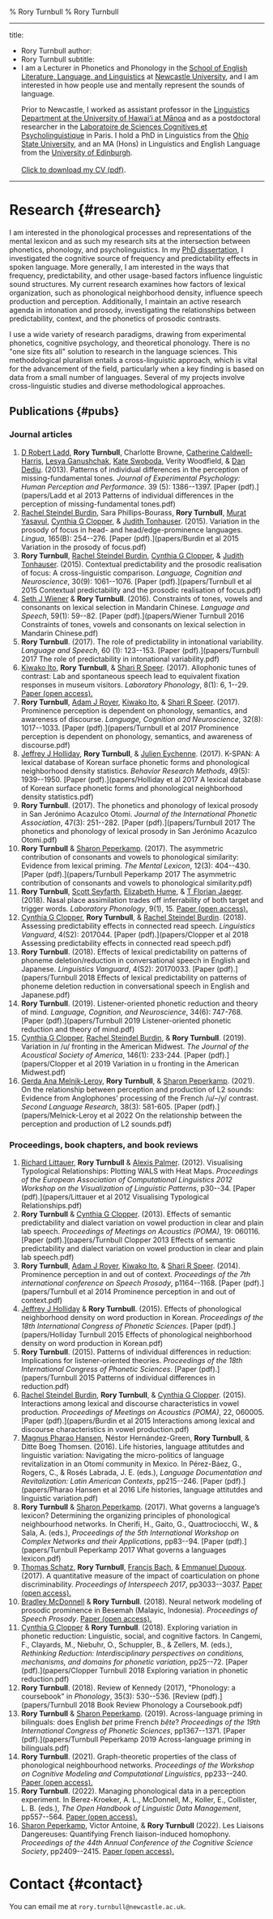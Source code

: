 % Rory Turnbull
% Rory Turnbull

---
title:
- Rory Turnbull
author:
- Rory Turnbull
subtitle:
- I am a Lecturer in Phonetics and Phonology in the [School of English Literature, Language, and Linguistics](https://www.ncl.ac.uk/elll/about/) at [Newcastle University](https://www.ncl.ac.uk/), and I am interested in how people use and mentally represent the sounds of language.</p><p>Prior to Newcastle, I worked as assistant professor in the [Linguistics Department at the University of Hawai‘i at Mānoa](http://ling.hawaii.edu/) and as a postdoctoral researcher in the [Laboratoire de Sciences Cognitives et Psycholinguistique](http://www.lscp.net) in Paris. I hold a PhD in Linguistics from the [Ohio State University](http://linguistics.osu.edu), and an MA (Hons) in Linguistics and English Language from the [University of Edinburgh](http://www.lel.ed.ac.uk). <br /><br />[Click to download my CV (pdf)](turnbull.CV.pdf).
---

# Research {#research}
I am interested in the phonological processes and representations of the mental lexicon and as such my research sits at the intersection between phonetics, phonology, and psycholinguistics. In my [PhD dissertation](http://rave.ohiolink.edu/etdc/view?acc_num=osu1429796768), I investigated the cognitive source of frequency and predictability effects in spoken language. More generally, I am interested in the ways that frequency, predictability, and other usage-based factors influence linguistic sound structures. My current research examines how factors of lexical organization, such as phonological neighborhood density, influence speech production and perception. Additionally, I maintain an active research agenda in intonation and prosody, investigating the relationships between predictability, context, and the phonetics of prosodic contrasts.

I use a wide variety of research paradigms, drawing from experimental phonetics, cognitive psychology, and theoretical phonology. There is no "one size fits all" solution to research in the language sciences. This methodological pluralism entails a cross-linguistic approach, which is vital for the advancement of the field, particularly when a key finding is based on data from a small number of languages. Several of my projects involve cross-linguistic studies and diverse methodological approaches.

## Publications {#pubs}

### Journal articles
1. [D Robert Ladd](http://www.lel.ed.ac.uk/~bob/), **Rory Turnbull**, Charlotte Browne, [Catherine Caldwell-Harris](http://www.bu.edu/psych/charris/), [Lesya Ganushchak](http://www.socialsciences.leiden.edu/psychology/organisation/staff/ganushchak.html), [Kate Swoboda](https://sites.google.com/site/katedswoboda/home), Verity Woodfield, & [Dan Dediu](http://www.mpi.nl/people/dediu-dan). (2013). Patterns of individual differences in the perception of missing-fundamental tones. *Journal of Experimental Psychology: Human Perception and Performance*. 39 (5): 1386--1397. [Paper (pdf).](papers/Ladd et al 2013 Patterns of individual differences in the perception of missing-fundamental tones.pdf)
2. [Rachel Steindel Burdin](https://cola.unh.edu/faculty-member/rachel-burdin), Sara Phillips-Bourass, **Rory Turnbull**, [Murat Yasavul](http://www.ling.ohio-state.edu/~murat/), [Cynthia G Clopper](https://www.asc.ohio-state.edu/clopper.1/), & [Judith Tonhauser](http://www.ling.ohio-state.edu/~judith/). (2015). Variation in the prosody of focus in head- and head/edge-prominence languages. *Lingua*, 165(B): 254--276. [Paper (pdf).](papers/Burdin et al 2015 Variation in the prosody of focus.pdf)
3. **Rory Turnbull**, [Rachel Steindel Burdin](https://cola.unh.edu/faculty-member/rachel-burdin), [Cynthia G Clopper](https://www.asc.ohio-state.edu/clopper.1/), & [Judith Tonhauser](http://www.ling.ohio-state.edu/~judith/). (2015). Contextual predictability and the prosodic realisation of focus: A cross-linguistic comparison. *Language, Cognition and Neuroscience*, 30(9): 1061--1076. [Paper (pdf).](papers/Turnbull et al 2015 Contextual predictability and the prosodic realisation of focus.pdf)
4. [Seth J Wiener](http://www.andrew.cmu.edu/user/swiener/) & **Rory Turnbull**. (2016). Constraints of tones, vowels and consonants on lexical selection in Mandarin Chinese. *Language and Speech*, 59(1): 59--82. [Paper (pdf).](papers/Wiener Turnbull 2016 Constraints of tones, vowels and consonants on lexical selection in Mandarin Chinese.pdf)
5. **Rory Turnbull**. (2017). The role of predictability in intonational variability. *Language and Speech*, 60 (1): 123--153. [Paper (pdf).](papers/Turnbull 2017 The role of predictability in intonational variability.pdf)
6. [Kiwako Ito](https://www.asc.ohio-state.edu/ito.19/), **Rory Turnbull**, & [Shari R Speer](https://linguistics.osu.edu/people/speer.21). (2017). Allophonic tunes of contrast: Lab and spontaneous speech lead to equivalent fixation responses in museum visitors. *Laboratory Phonology*, 8(1): 6, 1--29. [Paper (open access).](http://doi.org/10.5334/labphon.86)
7. **Rory Turnbull**, [Adam J Royer](https://www.linkedin.com/in/adamroyer), [Kiwako Ito](https://www.newcastle.edu.au/profile/kiwako-ito), & [Shari R Speer](https://linguistics.osu.edu/people/speer.21). (2017). Prominence perception is dependent on phonology, semantics, and awareness of discourse. *Language, Cognition and Neuroscience*, 32(8): 1017--1033. [Paper (pdf).](papers/Turnbull et al 2017 Prominence perception is dependent on phonology, semantics, and awareness of discourse.pdf)
8. [Jeffrey J Holliday](https://jjholliday.github.io/), **Rory Turnbull**, & [Julien Eychenne](http://julieneychenne.info/). (2017). K-SPAN: A lexical database of Korean surface phonetic forms and phonological neighborhood density statistics. *Behavior Research Methods*, 49(5): 1939--1950. [Paper (pdf).](papers/Holliday et al 2017 A lexical database of Korean surface phonetic forms and phonological neighborhood density statistics.pdf)
9. **Rory Turnbull**. (2017). The phonetics and phonology of lexical prosody in San Jerónimo Acazulco Otomi. *Journal of the International Phonetic Association*, 47(3): 251--282. [Paper (pdf).](papers/Turnbull 2017 The phonetics and phonology of lexical prosody in San Jerónimo Acazulco Otomi.pdf)
10. **Rory Turnbull** & [Sharon Peperkamp](http://www.lscp.net/persons/peperkamp/). (2017). The asymmetric contribution of consonants and vowels to phonological similarity: Evidence from lexical priming. *The Mental Lexicon*, 12(3): 404--430. [Paper (pdf).](papers/Turnbull Peperkamp 2017 The asymmetric contribution of consonants and vowels to phonological similarity.pdf)
11. **Rory Turnbull**, [Scott Seyfarth](http://www.scottseyfarth.com/), [Elizabeth Hume](https://oaa.osu.edu/hume-beth), & [T Florian Jaeger](http://www2.bcs.rochester.edu/sites/fjaeger/). (2018). Nasal place assimilation trades off inferrability of both target and trigger words. *Laboratory Phonology*, 9(1), 15. [Paper (open access).](https://www.journal-labphon.org/articles/10.5334/labphon.119/)
12. [Cynthia G Clopper](https://www.asc.ohio-state.edu/clopper.1/), **Rory Turnbull**, & [Rachel Steindel Burdin](https://cola.unh.edu/faculty-member/rachel-burdin). (2018). Assessing predictability effects in connected read speech. *Linguistics Vanguard*, 4(S2): 2017044. [Paper (pdf).](papers/Clopper et al 2018 Assessing predictability effects in connected read speech.pdf)
13. **Rory Turnbull**. (2018). Effects of lexical predictability on patterns of phoneme deletion/reduction in conversational speech in English and Japanese. *Linguistics Vanguard*, 4(S2): 20170033. [Paper (pdf).](papers/Turnbull 2018 Effects of lexical predictability on patterns of phoneme deletion reduction in conversational speech in English and Japanese.pdf)
14. **Rory Turnbull**. (2019). Listener-oriented phonetic reduction and theory of mind. *Language, Cognition, and Neuroscience*, 34(6): 747-768. [Paper (pdf).](papers/Turnbull 2019 Listener-oriented phonetic reduction and theory of mind.pdf)
15. [Cynthia G Clopper](https://www.asc.ohio-state.edu/clopper.1/), [Rachel Steindel Burdin](https://cola.unh.edu/faculty-member/rachel-burdin), & **Rory Turnbull**. (2019). Variation in /u/ fronting in the American Midwest. *The Journal of the Acoustical Society of America*, 146(1): 233-244. [Paper (pdf).](papers/Clopper et al 2019 Variation in u fronting in the American Midwest.pdf)
16. [Gerda Ana Melnik-Leroy](https://www.mii.lt/en/structure/staff/1231-melnik-gerda-ana-en-gb), **Rory Turnbull**, & [Sharon Peperkamp](http://www.lscp.net/persons/peperkamp/). (2021). On the relationship between perception and production of L2 sounds: Evidence from Anglophones’ processing of the French /u/–/y/ contrast. *Second Language Research*, 38(3): 581-605. [Paper (pdf).](papers/Melnick-Leroy et al 2022 On the relationship between the perception and production of L2 sounds.pdf)




### Proceedings, book chapters, and book reviews
1. [Richard Littauer](http://burntfen.com/), **Rory Turnbull** & [Alexis Palmer](https://alexispalmer.github.io/). (2012). Visualising Typological Relationships: Plotting WALS with Heat Maps. *Proceedings of the European Association of Computational Linguistics 2012 Workshop on the Visualization of Linguistic Patterns*, p30--34. [Paper (pdf).](papers/Littauer et al 2012 Visualising Typological Relationships.pdf)
2. **Rory Turnbull** & [Cynthia G Clopper](https://www.asc.ohio-state.edu/clopper.1/). (2013). Effects of semantic predictability and dialect variation on vowel production in clear and plain lab speech. *Proceedings of Meetings on Acoustics (POMA)*, 19: 060116. [Paper (pdf).](papers/Turnbull Clopper 2013 Effects of semantic predictability and dialect variation on vowel production in clear and plain lab speech.pdf)
3. **Rory Turnbull**, [Adam J Royer](https://www.linkedin.com/in/adamroyer), [Kiwako Ito](https://www.newcastle.edu.au/profile/kiwako-ito), & [Shari R Speer](https://linguistics.osu.edu/people/speer.21). (2014). Prominence perception in and out of context. *Proceedings of the 7th international conference on Speech Prosody*, p1164--1168. [Paper (pdf).](papers/Turnbull et al 2014 Prominence perception in and out of context.pdf)
4. [Jeffrey J Holliday](https://jjholliday.github.io/) & **Rory Turnbull**. (2015). Effects of phonological neighborhood density on word production in Korean. *Proceedings of the 18th International Congress of Phonetic Sciences*. [Paper (pdf).](papers/Holliday Turnbull 2015 Effects of phonological neighborhood density on word production in Korean.pdf)
5. **Rory Turnbull**. (2015). Patterns of individual differences in reduction: Implications for listener-oriented theories. *Proceedings of the 18th International Congress of Phonetic Sciences*. [Paper (pdf).](papers/Turnbull 2015 Patterns of individual differences in reduction.pdf)
6. [Rachel Steindel Burdin](https://cola.unh.edu/faculty-member/rachel-burdin), **Rory Turnbull**, & [Cynthia G Clopper](https://www.asc.ohio-state.edu/clopper.1/). (2015). Interactions among lexical and discourse characteristics in vowel production. *Proceedings of Meetings on Acoustics (POMA)*, 22, 060005. [Paper (pdf).](papers/Burdin et al 2015 Interactions among lexical and discourse characteristics in vowel production.pdf)
7. [Magnus Pharao Hansen](https://magnuspharao.wordpress.com/), Néstor Hernández-Green, **Rory Turnbull**, & Ditte Boeg Thomsen. (2016). Life histories, language attitutdes and linguistic variation: Navigating the micro-politics of language revitalization in an Otomí community in Mexico. In Pérez-Báez, G., Rogers, C., & Rosés Labrada, J. E. (eds.), *Language Documentation and Revitalization: Latin American Contexts*, pp215--246. [Paper (pdf).](papers/Pharao Hansen et al 2016 Life histories, language attitutdes and linguistic variation.pdf)
8. **Rory Turnbull** & [Sharon Peperkamp](http://www.lscp.net/persons/peperkamp/). (2017). What governs a language’s lexicon? Determining the organizing principles of phonological neighbourhood networks. In Cherifi, H., Gaito, G., Quattrociocchi, W., & Sala, A. (eds.), *Proceedings of the 5th International Workshop on Complex Networks and their Applications*, pp83--94. [Paper (pdf).](papers/Turnbull Peperkamp 2017 What governs a languages lexicon.pdf)
9. [Thomas Schatz](http://thomas.schatz.cogserver.net), **Rory Turnbull**, [Francis Bach](http://www.di.ens.fr/~fbach), & [Emmanuel Dupoux](http://www.lscp.net/persons/dupoux). (2017). A quantitative measure of the impact of coarticulation on phone discriminability. *Proceedings of Interspeech 2017*, pp3033--3037. [Paper (open access).](https://www.isca-speech.org/archive/Interspeech_2017/abstracts/1306.html)
10. [Bradley McDonnell](https://www.bradleymcdonnell.com/) & **Rory Turnbull**. (2018). Neural network modeling of prosodic prominence in Besemah (Malayic, Indonesia). *Proceedings of Speech Prosody*. [Paper (open access).](https://www.isca-speech.org/archive/SpeechProsody_2018/abstracts/237.html)
11. [Cynthia G Clopper](https://www.asc.ohio-state.edu/clopper.1/) & **Rory Turnbull**. (2018). Exploring variation in phonetic reduction: Linguistic, social, and cognitive factors. In Cangemi, F., Clayards, M., Niebuhr, O., Schuppler, B., & Zellers, M. (eds.), *Rethinking Reduction: Interdisciplinary perspectives on conditions, mechanisms, and domains for phonetic variation*, pp25--72. [Paper (pdf).](papers/Clopper Turnbull 2018 Exploring variation in phonetic reduction.pdf)
12. **Rory Turnbull**. (2018). Review of Kennedy (2017), "Phonology: a coursebook" in *Phonology*, 35(3): 530--536. [Review (pdf).](papers/Turnbull 2018 Book Review Phonology a Coursebook.pdf)
13. **Rory Turnbull** & [Sharon Peperkamp](http://www.lscp.net/persons/peperkamp/). (2019). Across-language priming in bilinguals: does English *bet* prime French *bête*? *Proceedings of the 19th International Congress of Phonetic Sciences*, pp1367--1371. [Paper (pdf).](papers/Turnbull Peperkamp 2019 Across-language priming in bilinguals.pdf)
14. **Rory Turnbull**. (2021). Graph-theoretic properties of the class of phonological neighbourhood networks. *Proceedings of the Workshop on Cognitive Modeling and Computational Linguistics*, pp233--240. [Paper (open access).](http://dx.doi.org/10.18653/v1/2021.cmcl-1.27)
15. **Rory Turnbull**. (2022). Managing phonological data in a perception experiment. In Berez-Kroeker, A. L., McDonnell, M., Koller, E., Collister, L. B. (eds.), *The Open Handbook of Linguistic Data Management*, pp557--564. [Paper (open access).](https://direct.mit.edu/books/book/5244/chapter/3537417/Managing-Phonological-Data-in-a-Perception)
16. [Sharon Peperkamp](http://www.lscp.net/persons/peperkamp/), Victor Antoine, & **Rory Turnbull** (2022). Les Liaisons Dangereuses: Quantifying French liaison-induced homophony. *Proceedings of the 44th Annual Conference of the Cognitive Science Society*, pp2409--2415. [Paper (open access).](https://escholarship.org/uc/item/6s55q1n9)

# Contact {#contact}
You can email me at `rory.turnbull@newcastle.ac.uk`.
